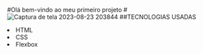 #Olá bem-vindo ao meu primeiro projeto
#![Captura de tela 2023-08-23 203844](https://github.com/Gabriel-Witzki/meu-site-pessoal/assets/142806518/5444bfb1-529a-4bea-9ecf-c51ba6b70ff3)
##TECNOLOGIAS USADAS
<li>HTML</li>
<li>CSS</li>
<li>Flexbox</li>
